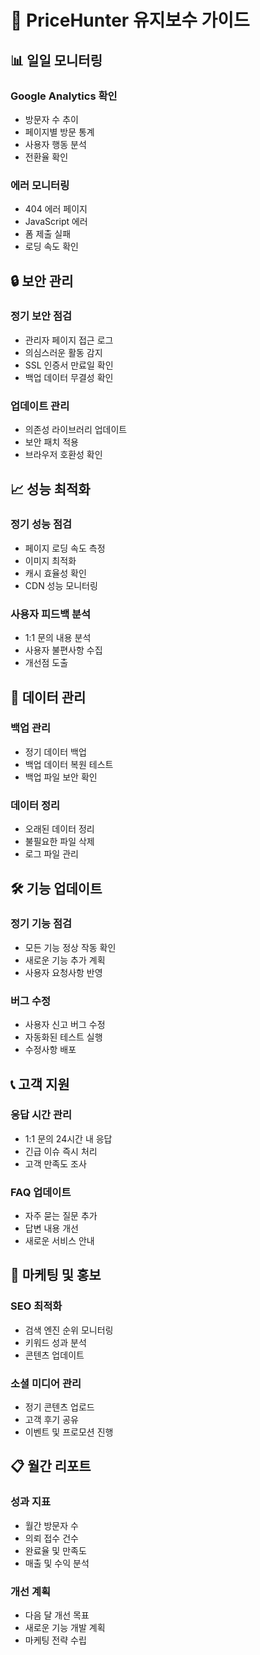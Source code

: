 # 🔧 PriceHunter 유지보수 가이드

## 📊 일일 모니터링
### Google Analytics 확인
- 방문자 수 추이
- 페이지별 방문 통계
- 사용자 행동 분석
- 전환율 확인

### 에러 모니터링
- 404 에러 페이지
- JavaScript 에러
- 폼 제출 실패
- 로딩 속도 확인

## 🔒 보안 관리
### 정기 보안 점검
- 관리자 페이지 접근 로그
- 의심스러운 활동 감지
- SSL 인증서 만료일 확인
- 백업 데이터 무결성 확인

### 업데이트 관리
- 의존성 라이브러리 업데이트
- 보안 패치 적용
- 브라우저 호환성 확인

## 📈 성능 최적화
### 정기 성능 점검
- 페이지 로딩 속도 측정
- 이미지 최적화
- 캐시 효율성 확인
- CDN 성능 모니터링

### 사용자 피드백 분석
- 1:1 문의 내용 분석
- 사용자 불편사항 수집
- 개선점 도출

## 💾 데이터 관리
### 백업 관리
- 정기 데이터 백업
- 백업 데이터 복원 테스트
- 백업 파일 보안 확인

### 데이터 정리
- 오래된 데이터 정리
- 불필요한 파일 삭제
- 로그 파일 관리

## 🛠️ 기능 업데이트
### 정기 기능 점검
- 모든 기능 정상 작동 확인
- 새로운 기능 추가 계획
- 사용자 요청사항 반영

### 버그 수정
- 사용자 신고 버그 수정
- 자동화된 테스트 실행
- 수정사항 배포

## 📞 고객 지원
### 응답 시간 관리
- 1:1 문의 24시간 내 응답
- 긴급 이슈 즉시 처리
- 고객 만족도 조사

### FAQ 업데이트
- 자주 묻는 질문 추가
- 답변 내용 개선
- 새로운 서비스 안내

## 🚀 마케팅 및 홍보
### SEO 최적화
- 검색 엔진 순위 모니터링
- 키워드 성과 분석
- 콘텐츠 업데이트

### 소셜 미디어 관리
- 정기 콘텐츠 업로드
- 고객 후기 공유
- 이벤트 및 프로모션 진행

## 📋 월간 리포트
### 성과 지표
- 월간 방문자 수
- 의뢰 접수 건수
- 완료율 및 만족도
- 매출 및 수익 분석

### 개선 계획
- 다음 달 개선 목표
- 새로운 기능 개발 계획
- 마케팅 전략 수립 